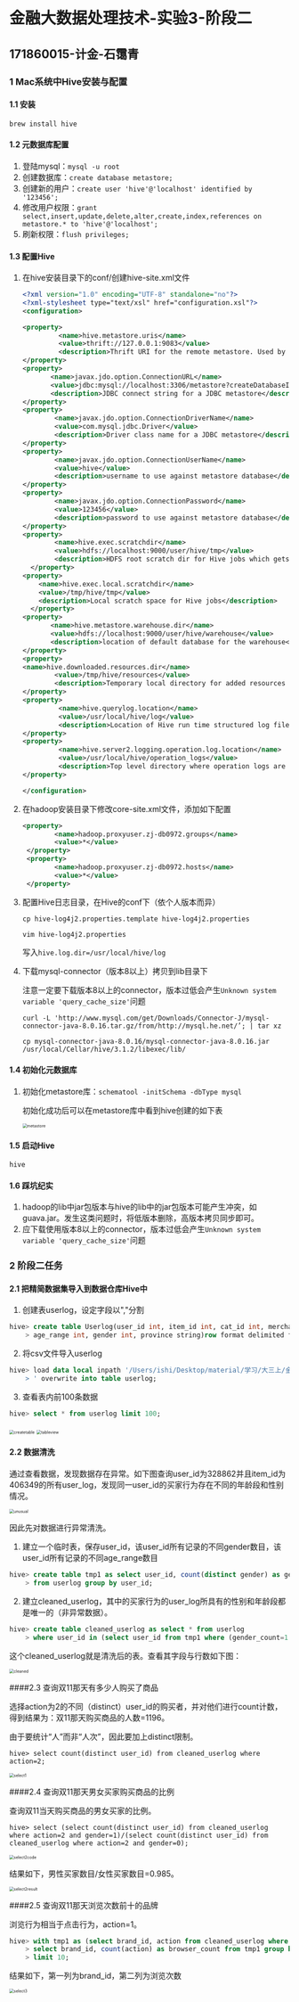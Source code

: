 # 金融大数据处理技术-实验3-阶段二

## 171860015-计金-石霭青

### 1 Mac系统中Hive安装与配置

#### 1.1 安装

`brew install hive`

#### 1.2 元数据库配置

1. 登陆mysql：`mysql -u root`
2. 创建数据库：`create database metastore;`
3. 创建新的用户：`create user 'hive'@'localhost' identified by '123456';`
4. 修改用户权限：`grant select,insert,update,delete,alter,create,index,references on metastore.* to 'hive'@'localhost';`
5. 刷新权限：`flush privileges;`

#### 1.3 配置Hive

1. 在hive安装目录下的conf/创建hive-site.xml文件

   ```xml
   <?xml version="1.0" encoding="UTF-8" standalone="no"?>
   <?xml-stylesheet type="text/xsl" href="configuration.xsl"?>
   <configuration>
   
   <property>
            <name>hive.metastore.uris</name>
            <value>thrift://127.0.0.1:9083</value>
            <description>Thrift URI for the remote metastore. Used by metastore client to connect to remote metastore.</description>
   </property>
   <property>
          <name>javax.jdo.option.ConnectionURL</name>
          <value>jdbc:mysql://localhost:3306/metastore?createDatabaseIfNotExist=true&amp;useUnicode=true&amp;characterEncoding=latin1&amp;useSSL=true</value>
          <description>JDBC connect string for a JDBC metastore</description>
   </property>
   <property>
           <name>javax.jdo.option.ConnectionDriverName</name>
           <value>com.mysql.jdbc.Driver</value>
           <description>Driver class name for a JDBC metastore</description>
   </property>
   <property>
           <name>javax.jdo.option.ConnectionUserName</name>
           <value>hive</value>
           <description>username to use against metastore database</description>
   </property>
   <property>
           <name>javax.jdo.option.ConnectionPassword</name>
           <value>123456</value>
           <description>password to use against metastore database</description>
   </property>
   <property>
           <name>hive.exec.scratchdir</name>
           <value>hdfs://localhost:9000/user/hive/tmp</value>
           <description>HDFS root scratch dir for Hive jobs which gets created with write all (733) permission. For each connecting user, an HDFS scratch dir: ${hive.exec.scratchdir}/&lt;username&gt; is created, with ${hive.scratch.dir.permission}.</description>
     </property>
   <property>
       <name>hive.exec.local.scratchdir</name>
       <value>/tmp/hive/tmp</value>
       <description>Local scratch space for Hive jobs</description>
     </property>
   <property>
          <name>hive.metastore.warehouse.dir</name>
          <value>hdfs://localhost:9000/user/hive/warehouse</value>
          <description>location of default database for the warehouse</description>
   </property>
   <property>
   <name>hive.downloaded.resources.dir</name>
           <value>/tmp/hive/resources</value>
           <description>Temporary local directory for added resources in the remote file system.</description>
   </property>
   <property>
            <name>hive.querylog.location</name>
            <value>/usr/local/hive/log</value>
            <description>Location of Hive run time structured log file</description>
   </property>
   <property>
            <name>hive.server2.logging.operation.log.location</name>
            <value>/usr/local/hive/operation_logs</value>
            <description>Top level directory where operation logs are stored if logging functionality is enabled</description>
   </property>
   
   </configuration>
   ```

2. 在hadoop安装目录下修改core-site.xml文件，添加如下配置

   ```xml
   <property>
           <name>hadoop.proxyuser.zj-db0972.groups</name>
           <value>*</value>
    </property>
    <property>
           <name>hadoop.proxyuser.zj-db0972.hosts</name>
           <value>*</value>
    </property>
   ```

3. 配置Hive日志目录，在Hive的conf下（依个人版本而异）

   `cp hive-log4j2.properties.template hive-log4j2.properties`

   `vim hive-log4j2.properties `

   写入`hive.log.dir=/usr/local/hive/log`

4. 下载mysql-connector（版本8以上）拷贝到lib目录下

   注意一定要下载版本8以上的connector，版本过低会产生`Unknown system variable 'query_cache_size'`问题

   `curl -L 'http://www.mysql.com/get/Downloads/Connector-J/mysql-connector-java-8.0.16.tar.gz/from/http://mysql.he.net/’; | tar xz`

   `cp mysql-connector-java-8.0.16/mysql-connector-java-8.0.16.jar /usr/local/Cellar/hive/3.1.2/libexec/lib/`

#### 1.4 初始化元数据库

1. 初始化metastore库：`schematool -initSchema -dbType mysql`

   初始化成功后可以在metastore库中看到hive创建的如下表

   <img src="./imgs/metastore.png" alt="metastore" style="zoom:50%;" />

#### 1.5 启动Hive

`hive`

#### 1.6 踩坑纪实

1. hadoop的lib中jar包版本与hive的lib中的jar包版本可能产生冲突，如guava.jar。发生这类问题时，将低版本删除，高版本拷贝同步即可。
2. 应下载使用版本8以上的connector，版本过低会产生`Unknown system variable 'query_cache_size'`问题

### 2 阶段二任务

#### 2.1 把精简数据集导入到数据仓库Hive中

1. 创建表userlog，设定字段以","分割

```sql
hive> create table Userlog(user_id int, item_id int, cat_id int, merchant_id int, brand_id int, month int, day int, action int,
    > age_range int, gender int, province string)row format delimited fields terminated by ',' ;
```

2. 将csv文件导入userlog

```sql
hive> load data local inpath '/Users/ishi/Desktop/material/学习/大三上/金融大数据处理技术/作业/171860015-石霭青-实验3/million_user_log.csv 
    > ' overwrite into table userlog;
```

3. 查看表内前100条数据

```sql
hive> select * from userlog limit 100;
```

<img src="./imgs/createtable.png" alt="createtable" style="zoom:50%;" />

<img src="./imgs/tableview.png" alt="tableview" style="zoom:50%;" />

#### 2.2 数据清洗

通过查看数据，发现数据存在异常。如下图查询user_id为328862并且item_id为406349的所有user_log，发现同一user_id的买家行为存在不同的年龄段和性别情况。

<img src="./imgs/unusual.png" alt="unusual" style="zoom:50%;" />

因此先对数据进行异常清洗。

1. 建立一个临时表，保存user_id，该user_id所有记录的不同gender数目，该user_id所有记录的不同age_range数目

```sql
hive> create table tmp1 as select user_id, count(distinct gender) as gender_count, count(distinct age_range) as age_count
    > from userlog group by user_id;
```

2. 建立cleaned_userlog，其中的买家行为的user_log所具有的性别和年龄段都是唯一的（非异常数据）。

```sql
hive> create table cleaned_userlog as select * from userlog
    > where user_id in (select user_id from tmp1 where (gender_count=1 and age_count=1));
```

这个cleaned_userlog就是清洗后的表。查看其字段与行数如下图：

<img src="./imgs/cleaned.png" alt="cleaned" style="zoom:50%;" />

####2.3 查询双11那天有多少人购买了商品

选择action为2的不同（distinct）user_id的购买者，并对他们进行count计数，得到结果为：双11那天购买商品的人数=1196。

由于要统计“人”而非“人次”，因此要加上distinct限制。

`hive> select count(distinct user_id) from cleaned_userlog where action=2;`

<img src="./imgs/select1.png" alt="select1" style="zoom:50%;" />

####2.4 查询双11那天男女买家购买商品的比例

查询双11当天购买商品的男女买家的比例。

`hive> select (select count(distinct user_id) from cleaned_userlog where action=2 and gender=1)/(select count(distinct user_id) from cleaned_userlog where action=2 and gender=0);`

<img src="./imgs/select2code.png" alt="select2code" style="zoom:50%;" />

结果如下，男性买家数目/女性买家数目=0.985。

<img src="./imgs/select2result.png" alt="select2result" style="zoom:50%;" />

####2.5 查询双11那天浏览次数前十的品牌

浏览行为相当于点击行为，action=1。

```sql
hive> with tmp1 as (select brand_id, action from cleaned_userlog where action=0)
    > select brand_id, count(action) as browser_count from tmp1 group by brand_id order by browser_count desc
    > limit 10;
```

结果如下，第一列为brand_id，第二列为浏览次数

<img src="./imgs/select3.png" alt="select3" style="zoom:50%;" />